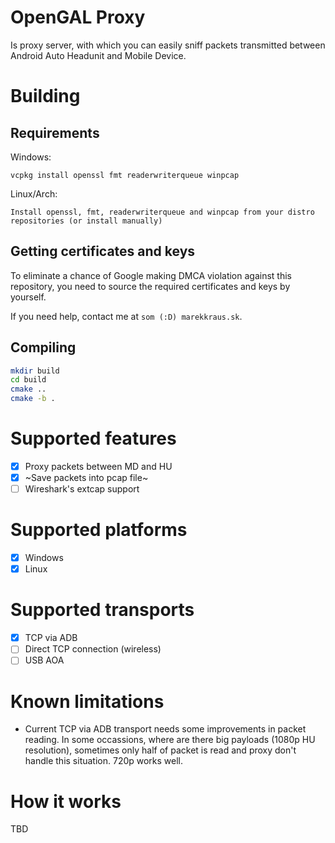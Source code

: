 # OpenGAL Proxy
Is proxy server, with which you can easily sniff packets transmitted between Android Auto Headunit and Mobile Device. 

# Building
## Requirements
Windows:
```
vcpkg install openssl fmt readerwriterqueue winpcap
```
Linux/Arch:
```
Install openssl, fmt, readerwriterqueue and winpcap from your distro repositories (or install manually)
```

## Getting certificates and keys

To eliminate a chance of Google making DMCA violation against this repository,
you need to source the required certificates and keys by yourself.

If you need help, contact me at `som (:D) marekkraus.sk`.

## Compiling
```bash
mkdir build
cd build
cmake ..
cmake -b .
```

# Supported features

- [X] Proxy packets between MD and HU
- [X] ~Save packets into pcap file~
- [ ] Wireshark's extcap support

# Supported platforms

- [X] Windows
- [X] Linux

# Supported transports

- [X] TCP via ADB
- [ ] Direct TCP connection (wireless)
- [ ] USB AOA

# Known limitations

- Current TCP via ADB transport needs some improvements in packet reading. In some occassions, where are there big payloads (1080p HU resolution),
sometimes only half of packet is read and proxy don't handle this situation. 720p works well.

# How it works

TBD
